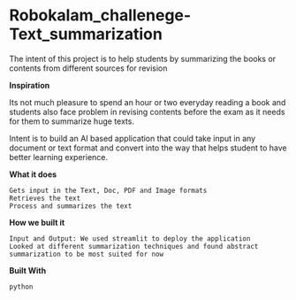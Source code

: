 # Robokalam_challenege-Text_summarization
The intent of this project is to help students by summarizing the books or contents from different sources for revision

**Inspiration**

Its not much pleasure to spend an hour or two everyday reading a book and students also face problem in revising contents before the exam as it needs for them to summarize huge texts.

Intent is to build an AI based application that could take input in any document or text format and convert into the way that helps student to have better learning experience.

**What it does**

    Gets input in the Text, Doc, PDF and Image formats
    Retrieves the text
    Process and summarizes the text

**How we built it**

    Input and Output: We used streamlit to deploy the application
    Looked at different summarization techniques and found abstract summarization to be most suited for now

**Built With**

    python
